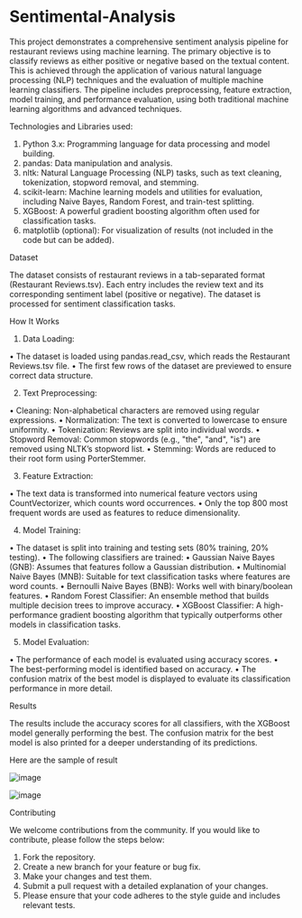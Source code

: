 # Sentimental-Analysis

This project demonstrates a comprehensive sentiment analysis pipeline for restaurant reviews using machine learning. The primary objective is to classify reviews as either positive or negative based on the textual content. This is achieved through the application of various natural language processing (NLP) techniques and the evaluation of multiple machine learning classifiers. The pipeline includes preprocessing, feature extraction, model training, and performance evaluation, using both traditional machine learning algorithms and advanced techniques.

Technologies and Libraries used:

1. Python 3.x: Programming language for data processing and model building.
2. pandas: Data manipulation and analysis.
3. nltk: Natural Language Processing (NLP) tasks, such as text cleaning, tokenization, stopword removal, and stemming.
4. scikit-learn: Machine learning models and utilities for evaluation, including Naive Bayes, Random Forest, and train-test splitting.
5. XGBoost: A powerful gradient boosting algorithm often used for classification tasks.
6. matplotlib (optional): For visualization of results (not included in the code but can be added).
   
Dataset

The dataset consists of restaurant reviews in a tab-separated format (Restaurant Reviews.tsv). Each entry includes the review text and its corresponding sentiment label (positive or negative). The dataset is processed for sentiment classification tasks.

How It Works

1. Data Loading:
   
• The dataset is loaded using pandas.read_csv, which reads the Restaurant Reviews.tsv file.
• The first few rows of the dataset are previewed to ensure correct data structure.

2. Text Preprocessing:
   
• Cleaning: Non-alphabetical characters are removed using regular expressions.
• Normalization: The text is converted to lowercase to ensure uniformity.
• Tokenization: Reviews are split into individual words.
• Stopword Removal: Common stopwords (e.g., "the", "and", "is") are removed using NLTK’s stopword list.
• Stemming: Words are reduced to their root form using PorterStemmer.

3. Feature Extraction:
   
• The text data is transformed into numerical feature vectors using CountVectorizer, which counts word occurrences.
• Only the top 800 most frequent words are used as features to reduce dimensionality.

4. Model Training:
   
• The dataset is split into training and testing sets (80% training, 20% testing).
• The following classifiers are trained:
• Gaussian Naive Bayes (GNB): Assumes that features follow a Gaussian distribution.
• Multinomial Naive Bayes (MNB): Suitable for text classification tasks where features are word counts.
• Bernoulli Naive Bayes (BNB): Works well with binary/boolean features.
• Random Forest Classifier: An ensemble method that builds multiple decision trees to improve accuracy.
• XGBoost Classifier: A high-performance gradient boosting algorithm that typically outperforms other models in classification tasks.

5. Model Evaluation:
   
• The performance of each model is evaluated using accuracy scores.
• The best-performing model is identified based on accuracy.
• The confusion matrix of the best model is displayed to evaluate its classification performance in more detail.

Results

The results include the accuracy scores for all classifiers, with the XGBoost model generally performing the best. The confusion matrix for the best model is also printed for a deeper understanding of its predictions.

Here are the sample of result

![image](https://github.com/user-attachments/assets/d042bf66-341c-4d80-873c-73d59f997394)

![image](https://github.com/user-attachments/assets/6ea5237d-cb2d-47b4-b1b1-5d26bf61c5cb)

Contributing

We welcome contributions from the community. If you would like to contribute, please follow the steps below:

1. Fork the repository.
2. Create a new branch for your feature or bug fix.
3. Make your changes and test them.
4. Submit a pull request with a detailed explanation of your changes.
5. Please ensure that your code adheres to the style guide and includes relevant tests.
